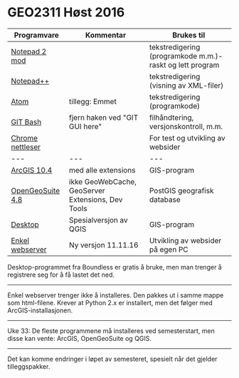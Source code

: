 # GEO2311 Høst 2016

Programvare |Kommentar|Brukes til
--|--|--
[Notepad 2 mod](https://xhmikosr.io/notepad2-mod/) ||tekstredigering (programkode m.m.)- raskt og lett program
[Notepad++](https://notepad-plus-plus.org/) ||tekstredigering (visning av XML-filer)
[Atom](https://atom.io/) |tillegg: Emmet|tekstredigering (programkode)
[GIT Bash](https://git-scm.com/) |fjern haken ved "GIT GUI here" |filhåndtering, versjonskontroll, m.m.
[Chrome nettleser](https://www.google.com/chrome/browser/desktop/index.html)||For test og utvikling av websider
---|---|---|---
[ArcGIS 10.4](https://software.ntnu.no/) |med alle extensions |GIS-program
[OpenGeoSuite 4.8](https://boundlessgeo.com/boundless-suite/) |ikke GeoWebCache, GeoServer Extensions, Dev Tools |PostGIS geografisk database
[Desktop](https://boundlessgeo.com/boundless-desktop/) |Spesialversjon av QGIS|GIS-program
[Enkel webserver](./docs/startWebServerHere.zip) |Ny versjon 11.11.16 |Utvikling av websider på egen PC

Desktop-programmet fra Boundless er gratis å bruke, men man trenger å registrere seg for å få lastet det ned.

---

Enkel webserver trenger ikke å installeres. Den pakkes ut i samme mappe som html-filene. Krever at Python 2.x er installert, men det følger med ArcGIS-installasjonen.

---

Uke 33: De fleste programmene må installeres ved semesterstart, men disse kan vente:
ArcGIS, OpenGeoSuite og QGIS.

---

Det kan komme endringer i løpet av semesteret, spesielt når det gjelder tilleggspakker.
